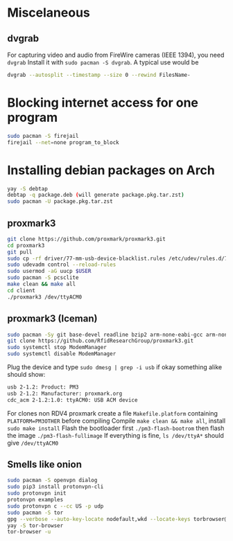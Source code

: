 # Miscelaneous
## dvgrab
For capturing video and audio from FireWire cameras (IEEE 1394), you need ``dvgrab``
Install it with ``sudo pacman -S dvgrab``. A typical use would be

````bash
dvgrab --autosplit --timestamp --size 0 --rewind FilesName-
````
# Blocking internet access for one program
````bash
sudo pacman -S firejail
firejail --net=none program_to_block
````
# Installing debian packages on Arch
````bash
yay -S debtap
debtap -q package.deb (will generate package.pkg.tar.zst)
sudo pacman -U package.pkg.tar.zst
````
## proxmark3
````bash
git clone https://github.com/proxmark/proxmark3.git
cd proxmark3
git pull
sudo cp -rf driver/77-mm-usb-device-blacklist.rules /etc/udev/rules.d/77-mm-usb-device-blacklist.rules
sudo udevadm control --reload-rules
sudo usermod -aG uucp $USER
sudo pacman -S pcsclite
make clean && make all
cd client
./proxmark3 /dev/ttyACM0
````
## proxmark3 (Iceman)
````bash
sudo pacman -Sy git base-devel readline bzip2 arm-none-eabi-gcc arm-none-eabi-newlib qt5-base bluez --needed
git clone https://github.com/RfidResearchGroup/proxmark3.git
sudo systemctl stop ModemManager
sudo systemctl disable ModemManager
````
Plug the device and type `sudo dmesg | grep -i usb` if okay something alike should show:
````bash
usb 2-1.2: Product: PM3
usb 2-1.2: Manufacturer: proxmark.org
cdc_acm 2-1.2:1.0: ttyACM0: USB ACM device
````
For clones non RDV4 proxmark create a file `Makefile.platform` containing `PLATFORM=PM3OTHER` before compiling
Compile `make clean && make all`, install `sudo make install`
Flash the bootloader first `./pm3-flash-bootrom` then flash the image `./pm3-flash-fullimage`
If everything is fine, `ls /dev/ttyA*` should give `/dev/ttyACM0`
## Smells like onion
````bash
sudo pacman -S openvpn dialog
sudo pip3 install protonvpn-cli
sudo protonvpn init
protonvpn examples
sudo protonvpn c --cc US -p udp
sudo pacman -S tor
gpg --verbose --auto-key-locate nodefault,wkd --locate-keys torbrowser@torproject.org
yay -S tor-browser
tor-browser -u
````
